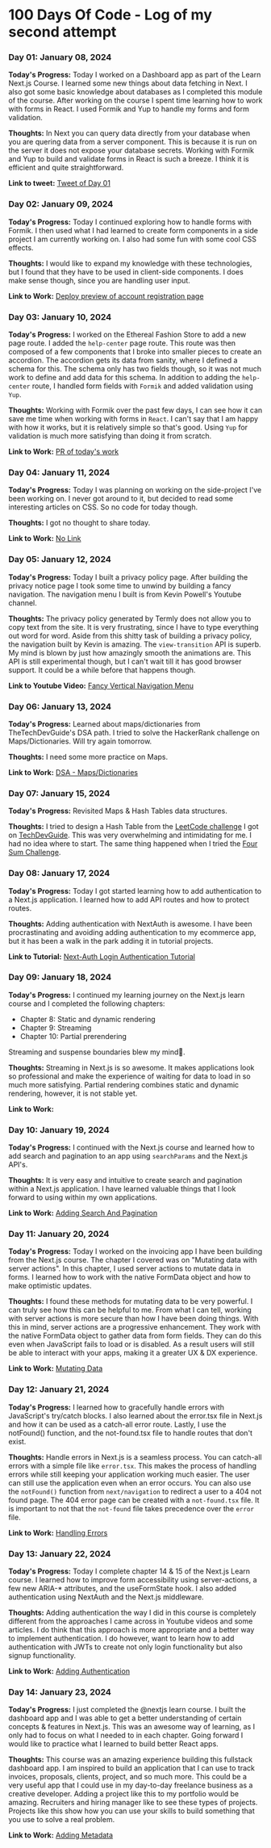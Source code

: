 # 100 Days Of Code - Log of my second attempt

### Day 01: January 08, 2024

**Today's Progress:** Today I worked on a Dashboard app as part of the Learn Next.js Course. I learned some new things about data fetching in Next. I also got some basic knowledge about databases as I completed this module of the course. After working on the course I spent time learning how to work with forms in React. I used Formik and Yup to handle my forms and form validation.

**Thoughts:** In Next you can query data directly from your database when you are quering data from a server component. This is because it is run on the server it does not expose your database secrets. Working with Formik and Yup to build and validate forms in React is such a breeze. I think it is efficient and quite straightforward.

**Link to tweet:** [Tweet of Day 01](https://twitter.com/LeKoels27/status/1744412230106435844)

### Day 02: January 09, 2024

**Today's Progress:** Today I continued exploring how to handle forms with Formik. I then used what I had learned to create form components in a side project I am currently working on. I also had some fun with some cool CSS effects.

**Thoughts:** I would like to expand my knowledge with these technologies, but I found that they have to be used in client-side components. I does make sense though, since you are handling user input.

**Link to Work:** [Deploy preview of account registration page](https://deploy-preview-14--ethereal-fashion-store.netlify.app/register)

### Day 03: January 10, 2024

**Today's Progress:** I worked on the Ethereal Fashion Store to add a new page route. I added the `help-center` page route. This route was then composed of a few components that I broke into smaller pieces to create an accordion. The accordion gets its data from sanity, where I defined a schema for this. The schema only has two fields though, so it was not much work to define and add data for this schema. In addition to adding the `help-center` route, I handled form fields with `Formik` and added validation using `Yup`.

**Thoughts:** Working with Formik over the past few days, I can see how it can save me time when working with forms in `React`. I can't say that I am happy with how it works, but it is relatively simple so that's good. Using `Yup` for validation is much more satisfying than doing it from scratch.

**Link to Work:** [PR of today's work](https://github.com/ZaidMarrie/ethereal-fashion-store/pull/15)

### Day 04: January 11, 2024

**Today's Progress:** Today I was planning on working on the side-project I've been working on. I never got around to it, but decided to read some interesting articles on CSS. So no code for today though.

**Thoughts:** I got no thought to share today.

**Link to Work:** [No Link]()

### Day 05: January 12, 2024

**Today's Progress:** Today I built a privacy policy page. After building the privacy notice page I took some time to unwind by building a fancy navigation. The navigation menu I built is from Kevin Powell's Youtube channel.

**Thoughts:** The privacy policy generated by Termly does not allow you to copy text from the site. It is very frustrating, since I have to type everything out word for word. Aside from this shitty task of building a privacy policy, the navigation built by Kevin is amazing. The `view-transition` API is superb. My mind is blown by just how amazingly smooth the animations are. This API is still experimental though, but I can't wait till it has good browser support. It could be a while before that happens though.

**Link to Youtube Video:** [Fancy Vertical Navigation Menu](https://www.youtube.com/watch?v=SkML640BcoA)

### Day 06: January 13, 2024

**Today's Progress:** Learned about maps/dictionaries from TheTechDevGuide's DSA path. I tried to solve the HackerRank challenge on Maps/Dictionaries. Will try again tomorrow.

**Thoughts:** I need some more practice on Maps.

**Link to Work:** [DSA - Maps/Dictionaries](https://techdevguide.withgoogle.com/paths/data-structures-and-algorithms/?programming_languages=javascript#linear)

### Day 07: January 15, 2024

**Today's Progress:** Revisited Maps & Hash Tables data structures.

**Thoughts:** I tried to design a Hash Table from the [LeetCode challenge](https://leetcode.com/explore/learn/card/hash-table/182/practical-applications/1139/) I got on [TechDevGuide](https://techdevguide.withgoogle.com/paths/data-structures-and-algorithms/). This was very overwhelming and intimidating for me. I had no idea where to start. The same thing happened when I tried the [Four Sum Challenge](https://leetcode.com/problems/4sum/description/).

### Day 08: January 17, 2024

**Today's Progress:** Today I got started learning how to add authentication to a Next.js application. I learned how to add API routes and how to protect routes.

**Thoughts:** Adding authentication with NextAuth is awesome. I have been procrastinating and avoiding adding authentication to my ecommerce app, but it has been a walk in the park adding it in tutorial projects.

**Link to Tutorial:** [Next-Auth Login Authentication Tutorial](https://www.youtube.com/watch?v=w2h54xz6Ndw)

### Day 09: January 18, 2024

**Today's Progress:** I continued my learning journey on the Next.js learn course and I completed the following chapters:

- Chapter 8: Static and dynamic rendering
- Chapter 9: Streaming
- Chapter 10: Partial prerendering

Streaming and suspense boundaries blew my mind🤯.

**Thoughts:** Streaming in Next.js is so awesome. It makes applications look so professional and make the experience of waiting for data to load in so much more satisfying. Partial rendering combines static and dynamic rendering, however, it is not stable yet.

**Link to Work:** []()

### Day 10: January 19, 2024

**Today's Progress:** I continued with the Next.js course and learned how to add search and pagination to an app using `searchParams` and the Next.js API's.

**Thoughts:** It is very easy and intuitive to create search and pagination within a Next.js application. I have learned valuable things that I look forward to using within my own applications.

**Link to Work:** [Adding Search And Pagination](https://nextjs.org/learn/dashboard-app/adding-search-and-pagination)

### Day 11: January 20, 2024

**Today's Progress:** Today I worked on the invoicing app I have been building from the Next.js course. The chapter I covered was on "Mutating data with server actions". In this chapter, I used server actions to mutate data in forms. I learned how to work with the native FormData object and how to make optimistic updates.

**Thoughts:** I found these methods for mutating data to be very powerful. I can truly see how this can be helpful to me. From what I can tell, working with server actions is more secure than how I have been doing things. With this in mind, server actions are a progressive enhancement. They work with the native FormData object to gather data from form fields. They can do this even when JavaScript fails to load or is disabled. As a result users will still be able to interact with your apps, making it a greater UX & DX experience.

**Link to Work:** [Mutating Data](https://nextjs.org/learn/dashboard-app/mutating-data)

### Day 12: January 21, 2024

**Today's Progress:** I learned how to gracefully handle errors with JavaScript's try/catch blocks. I also learned about the error.tsx file in Next.js and how it can be used as a catch-all error route. Lastly, I use the notFound() function, and the not-found.tsx file to handle routes that don't exist.

**Thoughts:** Handle errors in Next.js is a seamless process. You can catch-all errors with a simple file like `error.tsx`. This makes the process of handling errors while still keeping your application working much easier. The user can still use the application even when an error occurs. You can also use the `notFound()` function from `next/navigation` to redirect a user to a 404 not found page. The 404 error page can be created with a `not-found.tsx` file. It is important to not that the `not-found` file takes precedence over the `error` file.

**Link to Work:** [Handling Errors](https://nextjs.org/learn/dashboard-app/error-handling)

### Day 13: January 22, 2024

**Today's Progress:** Today I complete chapter 14 & 15 of the Next.js Learn course. I learned how to improve form accessibility using server-actions, a few new ARIA-\* attributes, and the useFormState hook. I also added authentication using NextAuth and the Next.js middleware.

**Thoughts:** Adding authentication the way I did in this course is completely different from the approaches I came across in Youtube videos and some articles. I do think that this approach is more appropriate and a better way to implement authentication. I do however, want to learn how to add authentication with JWTs to create not only login functionality but also signup functionality.

**Link to Work:** [Adding Authentication](https://nextjs.org/learn/dashboard-app/adding-authentication)

### Day 14: January 23, 2024

**Today's Progress:** I just completed the @nextjs learn course. I built the dashboard app and I was able to get a better understanding of certain concepts & features in Next.js. This was an awesome way of learning, as I only had to focus on what I needed to in each chapter. Going forward I would like to practice what I learned to build better React apps.

**Thoughts:** This course was an amazing experience building this fullstack dashboard app. I am inspired to build an application that I can use to track invoices, proposals, clients, project, and so much more. This could be a very useful app that I could use in my day-to-day freelance business as a creative developer. Adding a project like this to my portfolio would be amazing. Recruiters and hiring manager like to see these types of projects. Projects like this show how you can use your skills to build something that you use to solve a real problem.

**Link to Work:** [Adding Metadata](https://nextjs.org/learn/dashboard-app/adding-metadata)
